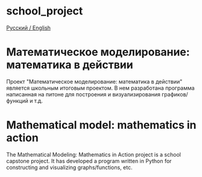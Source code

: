 # school_project
<a href='#rus'>Русский</a><a href='#eng'> / English</a><br>
<h1 id='rus'>Математическое моделирование: математика в действии</h1>
<p>Проект "Математическое моделирование: математика в действии" является школьным итоговым проектом. В нем разработана программа написанная на питоне для построения и визуализирования графиков/функций и т.д.</p>

<h1 id='eng'>Mathematical model: mathematics in action</h1>
<p>The Mathematical Modeling: Mathematics in Action project is a school capstone project. It has developed a program written in Python for constructing and visualizing graphs/functions, etc.</p>
